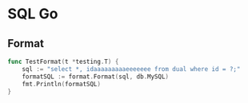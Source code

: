 # SQL Go


## Format

``` go
func TestFormat(t *testing.T) {
	sql := "select *, idaaaaaaaaaeeeeeee from dual where id = ?;"
	formatSQL := format.Format(sql, db.MySQL)
	fmt.Println(formatSQL)
}
```